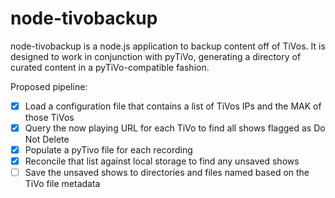 node-tivobackup
===============

node-tivobackup is a node.js application to backup content off of TiVos.  It is designed to work in conjunction with pyTiVo, generating a directory of curated content in a pyTiVo-compatible fashion.

Proposed pipeline:

- [x] Load a configuration file that contains a list of TiVos IPs and the MAK of those TiVos
- [x] Query the now playing URL for each TiVo to find all shows flagged as Do Not Delete
- [x] Populate a pyTivo file for each recording
- [x] Reconcile that list against local storage to find any unsaved shows
- [ ] Save the unsaved shows to directories and files named based on the TiVo file metadata
